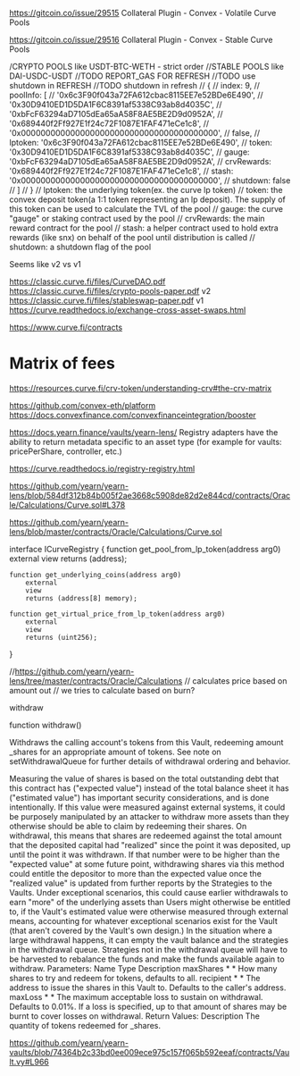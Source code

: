 https://gitcoin.co/issue/29515
Collateral Plugin - Convex - Volatile Curve Pools 

https://gitcoin.co/issue/29516
Collateral Plugin - Convex - Stable Curve Pools


/CRYPTO POOLS like USDT-BTC-WETH - strict order
//STABLE POOLS like DAI-USDC-USDT
//TODO REPORT_GAS FOR REFRESH
//TODO use shutdown in REFRESH
//TODO shutdown in refresh
// {
//     index: 9,
//     poolInfo: [
//       '0x6c3F90f043a72FA612cbac8115EE7e52BDe6E490',
//       '0x30D9410ED1D5DA1F6C8391af5338C93ab8d4035C',
//       '0xbFcF63294aD7105dEa65aA58F8AE5BE2D9d0952A',
//       '0x689440f2Ff927E1f24c72F1087E1FAF471eCe1c8',
//       '0x0000000000000000000000000000000000000000',
//       false,
//       lptoken: '0x6c3F90f043a72FA612cbac8115EE7e52BDe6E490',
//       token: '0x30D9410ED1D5DA1F6C8391af5338C93ab8d4035C',
//       gauge: '0xbFcF63294aD7105dEa65aA58F8AE5BE2D9d0952A',
//       crvRewards: '0x689440f2Ff927E1f24c72F1087E1FAF471eCe1c8',
//       stash: '0x0000000000000000000000000000000000000000',
//       shutdown: false
//     ]
//   }
// lptoken:  the underlying token(ex. the curve lp token)
// token: the convex deposit token(a 1:1 token representing an lp deposit).  The supply of this token can be used to calculate the TVL of the pool
// gauge: the curve "gauge" or staking contract used by the pool
// crvRewards: the main reward contract for the pool
// stash: a helper contract used to hold extra rewards (like snx) on behalf of the pool until distribution is called
// shutdown: a shutdown flag of the pool

Seems like v2 vs v1

https://classic.curve.fi/files/CurveDAO.pdf
https://classic.curve.fi/files/crypto-pools-paper.pdf   v2
https://classic.curve.fi/files/stableswap-paper.pdf     v1
https://curve.readthedocs.io/exchange-cross-asset-swaps.html

https://www.curve.fi/contracts

# Matrix of fees
https://resources.curve.fi/crv-token/understanding-crv#the-crv-matrix

https://github.com/convex-eth/platform
https://docs.convexfinance.com/convexfinanceintegration/booster



https://docs.yearn.finance/vaults/yearn-lens/
Registry adapters have the ability to return metadata specific to an asset type (for example for vaults: pricePerShare, controller, etc.)

https://curve.readthedocs.io/registry-registry.html


https://github.com/yearn/yearn-lens/blob/584df312b84b005f2ae3668c5908de82d2e844cd/contracts/Oracle/Calculations/Curve.sol#L378


https://github.com/yearn/yearn-lens/blob/master/contracts/Oracle/Calculations/Curve.sol

interface ICurveRegistry {
    function get_pool_from_lp_token(address arg0)
        external
        view
        returns (address);

    function get_underlying_coins(address arg0)
        external
        view
        returns (address[8] memory);

    function get_virtual_price_from_lp_token(address arg0)
        external
        view
        returns (uint256);
}

//https://github.com/yearn/yearn-lens/tree/master/contracts/Oracle/Calculations
// calculates price based on amount out
// we tries to calculate based on burn?


withdraw

function withdraw()

Withdraws the calling account's tokens from this Vault, redeeming amount _shares for an appropriate amount of tokens. See note on setWithdrawalQueue for further details of withdrawal ordering and behavior.

Measuring the value of shares is based on the total outstanding debt that this contract has ("expected value") instead of the total balance sheet it has ("estimated value") has important security considerations, and is done intentionally. If this value were measured against external systems, it could be purposely manipulated by an attacker to withdraw more assets than they otherwise should be able to claim by redeeming their shares. On withdrawal, this means that shares are redeemed against the total amount that the deposited capital had "realized" since the point it was deposited, up until the point it was withdrawn. If that number were to be higher than the "expected value" at some future point, withdrawing shares via this method could entitle the depositor to more than the expected value once the "realized value" is updated from further reports by the Strategies to the Vaults. Under exceptional scenarios, this could cause earlier withdrawals to earn "more" of the underlying assets than Users might otherwise be entitled to, if the Vault's estimated value were otherwise measured through external means, accounting for whatever exceptional scenarios exist for the Vault (that aren't covered by the Vault's own design.) In the situation where a large withdrawal happens, it can empty the vault balance and the strategies in the withdrawal queue. Strategies not in the withdrawal queue will have to be harvested to rebalance the funds and make the funds available again to withdraw.
Parameters:
Name	Type	Description
maxShares 	* *	How many shares to try and redeem for tokens, defaults to all.
recipient 	* *	The address to issue the shares in this Vault to. Defaults to the caller's address.
maxLoss 	* *	The maximum acceptable loss to sustain on withdrawal. Defaults to 0.01%. If a loss is specified, up to that amount of shares may be burnt to cover losses on withdrawal.
Return Values:
Description
The quantity of tokens redeemed for _shares. 

https://github.com/yearn/yearn-vaults/blob/74364b2c33bd0ee009ece975c157f065b592eeaf/contracts/Vault.vy#L966